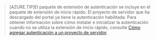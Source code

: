 
>[AZURE.TIP]El paquete de extensión de autenticación se incluye en el paquete de extensión de inicio rápido. El proyecto de servidor que ha descargado del portal ya tiene la autenticación habilitada. Para obtener información sobre cómo instalar e inicializar la autenticación cuando no se utiliza la extensión de inicio rápido, consulte [Cómo agregar autenticación a un proyecto de servidor](../articles/app-service-mobile/app-service-mobile-dotnet-backend-how-to-use-server-sdk.md#how-to-add-authentication-to-a-server-project).

<!---HONumber=Oct15_HO3-->